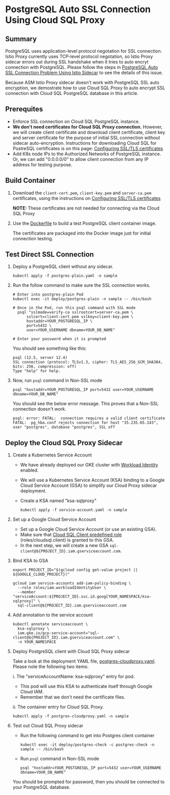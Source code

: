 # PostgreSQL Auto SSL Connection Using Cloud SQL Proxy

## Summary 

PostgreSQL uses application-level protocol negotation for SSL connection. Istio Proxy currently uses TCP-level protocol negotation, so Istio Proxy sidecar errors out during SSL handshake when it tries to auto encryt connection with PostgreSQL. Please follow the steps in [PostgreSQL Auto SSL Connection Problem Using Istio Sidecar](./Istio-Sidecar.md) to see the details of this issue. 

Because ASM Istio Proxy sidecar doesn't work with PostgreSQL SSL auto encryption, we demostrate how to use Cloud SQL Proxy to auto encrypt SSL connection with Cloud SQL PostgreSQL database in this article. 

## Prerequites

* Enforce SSL connection on Cloud SQL PostgreSQL instance.
* **We don't need certificates for Cloud SQL Proxy connection.** However, we will create client certificate and download client certificate, client key and server certificate for the purpose of initial SSL connection without sidecar auto-encryption. Instructions for downloading Cloud SQL for PostreSQL certificates is on this page: [Configuring SSL/TLS certificates](https://cloud.google.com/sql/docs/postgres/configure-ssl-instance)
* Add K8s node IPs to the Authorized Networks of PostgreSQL instance. Or, we can add "0.0.0.0/0" to allow client connection from any IP address for testing purpose. 

## Build Container

1. Download the `client-cert.pem`, `client-key.pem` and `server-ca.pem` certificates, using the instructions on [Configuring SSL/TLS certificates](https://cloud.google.com/sql/docs/postgres/configure-ssl-instance)

    **NOTE:** These certificates are not needed for connecting via the Cloud SQL Proxy

2. Use the [Dockerfile](./Dockerfile) to build a test PostgreSQL client container image.

    The certificates are packaged into the Docker image just for initial connection testing.

## Test Direct SSL Connection

1. Deploy a PostgreSQL client without any sidecar.

    ```
    kubectl apply -f postgres-plain.yaml -n sample
    ```

2. Run the follow command to make sure the SSL connection works.

    ```
    # Enter into postgres-plain Pod
    kubectl exec -it deploy/postgres-plain -n sample -- /bin/bash

    # Once in the Pod, run this psql command with SSL mode
      psql "sslmode=verify-ca sslrootcert=server-ca.pem \
          sslcert=client-cert.pem sslkey=client-key.pem \
          hostaddr=YOUR_POSTGRESQL_IP \
          port=5432 \
          user=YOUR_USERNAME dbname=YOUR_DB_NAME"

    # Enter your password when it is prompted
    ```

    You should see something like this:

    ```
    psql (12.5, server 12.4)
    SSL connection (protocol: TLSv1.3, cipher: TLS_AES_256_GCM_SHA384, bits: 256, compression: off)
    Type "help" for help.
    ```

3. Now, run `psql` command in Non-SSL mode

    ```
    psql "hostaddr=YOUR_POSTGRESQL_IP port=5432 user=YOUR_USERNAME dbname=YOUR_DB_NAME"
    ```

    You should see the below error message. This proves that a Non-SSL connection doesn't work.

    ```
    psql: error: FATAL:  connection requires a valid client certificate
    FATAL:  pg_hba.conf rejects connection for host "35.235.65.143", user "postgres", database "postgres", SSL off
    ```

## Deploy the Cloud SQL Proxy Sidecar

1. Create a Kubernetes Service Account

    - We have already deployed our GKE cluster with [Workload Identity](https://cloud.google.com/kubernetes-engine/docs/how-to/workload-identity) enabled.
    - We will use a Kubernetes Service Account (KSA) binding to a Google Cloud Service Account (GSA) to simplify our Cloud Proxy sidecar deployment.
    - Create a KSA named "ksa-sqlproxy"

      ```
      kubectl apply -f service-account.yaml -n sample
      ```

2. Set up a Google Cloud Service Account 

    - Set up a Google Cloud Service Account (or use an existing GSA). 
    - Make sure that [Cloud SQL Client predefined role](https://cloud.google.com/sql/docs/mysql/project-access-control#roles) (roles/cloudsql.client) is granted to this GSA.
    - In the next step, we will create a new GSA `sql-client@${PROJECT_ID}.iam.gserviceaccount.com`.

3. Bind KSA to GSA

    ```
    export PROJECT_ID="$(gcloud config get-value project || ${GOOGLE_CLOUD_PROJECT})"

    gcloud iam service-accounts add-iam-policy-binding \
      --role roles/iam.workloadIdentityUser \
      --member "serviceAccount:${PROJECT_ID}.svc.id.goog[YOUR_NAMESPACE/ksa-sqlproxy]" \
      sql-client@${PROJECT_ID}.iam.gserviceaccount.com
    ```

4. Add annotation to the service account

    ```
    kubectl annotate serviceaccount \
      ksa-sqlproxy \
      iam.gke.io/gcp-service-account="sql-client@${PROJECT_ID}.iam.gserviceaccount.com" \
      -n YOUR_NAMESPACE
    ```

5. Deploy PostgreSQL client with Cloud SQL Proxy sidecar

    Take a look at the deployment YAML file, [postgres-cloudproxy.yaml](./postgres-cloudproxy.yaml). Please note the following two items:

      i. The "serviceAccountName: ksa-sqlproxy" entry for pod.

      - This pod will use this KSA to authenticate itself through Google Cloud IAM.
      - Remember that we don't need the certificate files.

      ii. The container entry for Cloud SQL Proxy. 

    ```
    kubectl apply -f postgres-cloudproxy.yaml -n sample
    ```

6. Test out Cloud SQL Proxy sidecar

    - Run the following command to get into Postgres client container

      ```
      kubectl exec -it deploy/postgres-check -c postgres-check -n sample -- /bin/bash
      ```

    - Run `psql` command in Non-SSL mode
    
      ```
      psql "hostaddr=YOUR_POSTGRESQL_IP port=5432 user=YOUR_USERNAME dbname=YOUR_DB_NAME"
      ```

    You should be prompted for password, then you should be connected to your PostgreSQL database.
